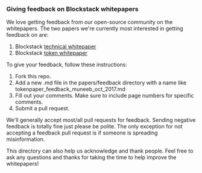 ### Giving feedback on Blockstack whitepapers 

We love getting feedback from our open-source community on the whitepapers. The two papers we're currently most interested in getting feedback on are:

1. Blockstack [technical whitepaper](../whitepaper.pdf)
2. Blockstack [token whitepaper](../tokenpaper.pdf)

To give your feedback, follow these instructions: 

1. Fork this repo. 
2. Add a new .md file in the papers/feedback directory with a name like tokenpaper_feedback_muneeb_oct_2017.md
3. Fill out your comments. Make sure to include page numbers for specific comments. 
4. Submit a pull request. 

We'll generally accept most/all pull requests for feedback. Sending negative feedback is totally fine just please be polite. 
The only exception for not accepting a feedback pull request is if someone is spreading misinformation.

This directory can also help us acknowledge and thank people. Feel free to ask any questions and thanks for taking the time to help improve the whitepapers! 
